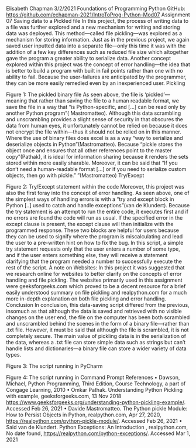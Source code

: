 Elisabeth Chapman
3/2/2021
Foundations of Programming Python
GitHub: https://github.com/echapman-2021/IntroToProg-Python-Mod07
Assignment 07
Saving data to a Pickled file
In this project, the process of writing data to a file was further explored and a new mechanism for writing and storing data was deployed. This method—called file pickling—was explored as a mechanism for storing information. Just as in the previous project, we again saved user inputted data into a separate file—only this time it was with the addition of a few key differences such as reduced file size which altogether gave the program a greater ability to serialize data. Another concept explored within this project was the concept of error handling—the idea that is better to build a program with built in fail points rather than one with no ability to fail. Because the user-failures are anticipated by the programmer, they can be more easily remedied even by an inexperienced user.
Pickling
 
Figure 1: The pickled binary file 
As seen above, the file is ‘pickled’— meaning that rather than saving the file to a human readable format, we save the file in a way that “is Python-specific, and […] can be read only by another Python program”( Mastromatteo). Although this data scrambling and unscrambling provides a slight sense  of security in that obscures the data from human eyes, it unfortunately cannot be relied on because it does not encrypt the file within—thus it should not be relied on in this manner. Where the use of binary files does excel is as a way “way to serialize and deserialize objects in Python”(Mastromatteo). Because “pickle stores the object once and ensures that all other references point to the master copy”(Pathak), it is ideal for information sharing because it renders the sets stored within more easily sharable. Moreover, it can be said that  “If you don’t need a human-readable format […] or if you need to serialize custom objects, then go with pickle.” ”(Mastromatteo)
Try/Except
 
 Figure 2: Try/Except statement within the code
Moreover, this project was also the first foray into the concept of error handling. As seen above, one of the simplest ways of handling errors is with a “try and except block in Python [..] used to catch and handle exceptions”(van de Klundert). Because the try statement is an attempt to run the entire code, it executes first and if no errors are found the code will run as usual. If the specified error in the except clause is present, the except clause will then initialize with the programmed response. These two blocks are helpful for users because they can be used to signify where the program is miscalculating and lead the user to a pre-written hint on how to fix the bug. In this script,  a simple try statement requests only that the user enters a number of some type, and if the user enters something else, they will receive a statement clarifying that the program needed a number to successfully execute the rest of the script. 
A note on Websites: 
In this project it was suggested that we 	research online for websites to better clarify on the concepts of error handling and file pickling. The websites primarily used in this assignment were geeksforgeeks.com which proved to be a decent resource for a brief easily understood summary on file pickling and realpython.com for a much more in-depth explanation on both file pickling and error handling.
Conclusion
In conclusion, this data-saving script differed from the previous, insomuch as that although the data is saved and retrieved with no visible changes on the user end, the file on the computer has been both scrambled and unscrambled behind the scenes in the form of a binary file—rather than .txt file. However, it must be said that although the file is scrambled, it is not completely secure. The main value of pickling data is in the serialization of the data, whereas a .txt file can store simple data such as strings but can’t handle lists and dictionaries—a binary file can store a wider variety of data types. 
  
Figure 3: The script running in PyCharm
  
Figure 4: The script running in Command Prompt
References
•	Dawson, Michael, Python Programming, Third Edition, Course Technology, a part of Congage Learning, 2010
•	Omkar Pathak. Understanding Python Pickling with example, geeksforgeeks.com, 13 Nov 2018 https://www.geeksforgeeks.org/understanding-python-pickling-example/. Accessed Feb 26, 2021
•	Davide Mastromatteo. The Python pickle Module: How to Persist Objects in Python, realpython.com, Apr 27, 2020,  https://realpython.com/python-pickle-module/. Accessed Feb 26, 2021
•	Said van de Klundert. Python Exceptions: An Introduction , realpython.com, No date found, https://realpython.com/python-exceptions/. Accessed Mar 1, 2021

